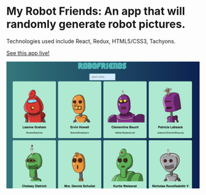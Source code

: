 
# My Robot Friends: An app that will randomly generate robot pictures.

Technologies used include React, Redux, HTML5/CSS3, Tachyons.

[See this app live!](https://lntellimed.github.io/robot-friends/)

![alt text](screenshots/robot-friends.png "My Robot Friends")
